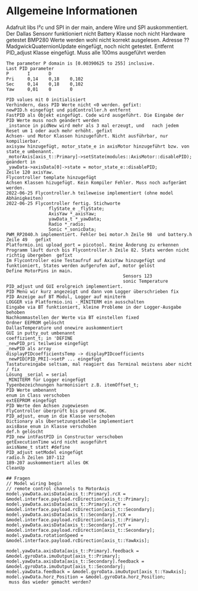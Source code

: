 # Allgemeine Informationen
Adafruit libs I²c und SPI in der main, andere Wire und SPI auskommentiert.
Der Dallas Sensonr funktioniert nicht
Battery Klasse noch nicht Hardware getestet
BMP280 Werte werden wohl nicht korrekt ausgelesen. Adresse ??
MadgwickQuaternionUpdate eingefügt, noch nicht getestet. Entfernt
PID_adjust Klasse eingefügt. Muss alle 100ms ausgeführt werden

    The parameter P domain is [0.00390625 to 255] inclusive.
    Last PID parameter
    P		I		D
    Pri		0,14	0,18	0,102
    Sec		0,14	0,18	0,102
    Yaw		0,01	0		0

    PID values mit 0 initialisiert    
    Verhindern, dass PID Werte nicht <0 werden. gefixt:
    newPID.h eingefügt und pidController.h entfernt
    FastPID als Objekt eingefügt. Code wird ausgeführt. Die Eingabe der PID Werte muss noch geändert werden       
    _instance in pidNew wird mehr als 3 mal erzeugt, und   nach jedem Reset um 1 oder auch mehr erhöht. gefixt
    Achsen- und Motor Klassen hinzugeführt. Nicht ausführbar, nur kompilierbar.  
    axisyaw hinzugefügt, motor_state_e in axisMotor hinzugeführt bzw. von state_e umbenannt.
    _motorAxis[axis_t::Primary]->setState(modules::AxisMotor::disablePID); geändert in
    _yawData->axisData[0]->state = motor_state_e::disablePID;
    Zeile 120 axisYaw.
    Flycontroller template hinzugefügt
    Achsen Klassen hizugefügt. Kein Kompiler Fehler. Muss noch aufgerämt werden.
    2022-06-25 Flycontroller.h teileweise implementiert (ohne model Abhänigkeiten)
    2022-06-25 Flycontroller fertig. Stichworte
                    flyState_e _flyState;
                    AxisYaw *_axisYaw;
                    yawData_t *_yawData;
                    Radio *_radio;
                    Sonic *_sonicData;
    PWM_RP2040.h implementiert. Fehler bei motor.h Zeile 98  und battery.h Zeile 49   gefixt
    Platformio.ini upload_port = picotool. Keine Änderung zu erkennen   
    Programm läuft durch bis Flycontroller.h Zeile 82. Stats werden nicht richtig übergeben  gefixt 
    Im Flycontroller eine Testaufruf auf AxisYaw hinzugefügt und funktioniert, States werden aufgerufen auf, motor gelöst
    Define MotorPins in main.
                                                Sensors 123
                                                sonic Temperature
    PID_adjust und GUI erolgreich implementiert. 
    PID Menü wir kurz angezeigt und dann vom Logger überschrieben fix
    PID Anzeige auf BT Modul, Logger auf miniterm
    LOGGER via Platformio.ini -_MINITERM ein ausschalten
    Eingabe via BT funktioniert, kleine Probleme in der Logger-Ausgabe behoben 
    Nachkommastellen der Werte via BT einstellen fixed
    Ordner EEPROM gelöscht
    DallasTemperature und onewire auskommentiert
    GUI in putty_out umbenannt
    coeffizient_t; in 'DEFINE
    _newPID_pri teilweise eingefügt
    _newPID als array
    displayPIDcoefficientsTemp -> displayPIDcoefficients
    _newPID[PID_PRI]->setP ... eingefügt
    Tastatureingabe seltsam, mal reagiert das Terminal meistens aber nicht  / fix
    Lösung _serial = serial
    _MINITERM für Logger eingefügt
    Typenbezeichnungen harmonisiert z.B. itemOffset_t;
    PID Werte umbenannt
    enum in Class verschoben
    extEEPROM eingefügt 
    PID Werte den Achsen zugewiesen
    FlyController überprüft bis ground OK.
    PID_adjust, enum in die Klasse verschoben
    Dictionary als Übersetzungstabelle implementiert
    axisBase enum in Klasse verschoben
    def.h gelöscht
    PID_new intFastPID in Constructor verschoben
    getExecutionTime wird nicht ausgeführt
    axisName_t statt #define
    PID_adjust setModel eingefügt
    radio.h Zeilen 107-112 
    189-207 auskommentiert alles OK
    CleanUp

    ## Fragen
    // Model wiring begin
	// remote control channels to MotorAxis
	model.yawData.axisData[axis_t::Primary].rcX = &model.interface.payload.rcDirection[axis_t::Primary];
	model.yawData.axisData[axis_t::Primary].rcY = &model.interface.payload.rcDirection[axis_t::Secondary];
	model.yawData.axisData[axis_t::Secondary].rcX = &model.interface.payload.rcDirection[axis_t::Primary];
	model.yawData.axisData[axis_t::Secondary].rcY = &model.interface.payload.rcDirection[axis_t::Secondary];
	model.yawData.rotationSpeed = &model.interface.payload.rcDirection[axis_t::YawAxis];

	model.yawData.axisData[axis_t::Primary].feedback = &model.gyroData.imuOutput[axis_t::Primary];
	model.yawData.axisData[axis_t::Secondary].feedback = &model.gyroData.imuOutput[axis_t::Secondary];
	model.yawData.feedback = &model.gyroData.imuOutput[axis_t::YawAxis];
	model.yawData.horz_Position = &model.gyroData.horz_Position;      
     muss das wieder gemacht werden?          
                                                       
